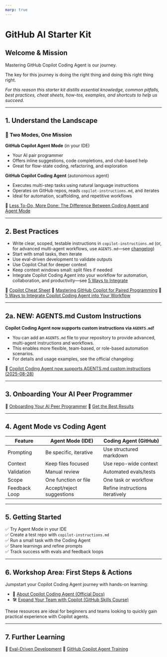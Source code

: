 ```yaml
---
marp: true
---
```



# GitHub AI Starter Kit

## Welcome & Mission
Mastering GitHub Copilot Coding Agent is our journey.

The key for this journey is doing the right thing and doing this right thing right.

_For this reason this starter kit distills essential knowledge, common pitfalls, best practices, cheat sheets, how-tos, examples, and shortcuts to help us succeed._

---

## 1. Understand the Landscape
### 🔹 Two Modes, One Mission

**GitHub Copilot Agent Mode** (in your IDE)
- Your AI pair programmer
- Offers inline suggestions, code completions, and chat-based help
- Great for flow-state coding, refactoring, and exploration

**GitHub Copilot Coding Agent** (autonomous agent)
- Executes multi-step tasks using natural language instructions
- Operates on GitHub repos, reads `copilot-instructions.md`, and iterates
- Ideal for automation, scaffolding, and repetitive workflows

📖 [Less To-Do, More Done: The Difference Between Coding Agent and Agent Mode](https://github.blog/developer-skills/github/less-todo-more-done-the-difference-between-coding-agent-and-agent-mode-in-github-copilot)

---



## 2. Best Practices

- Write clear, scoped, testable instructions in `copilot-instructions.md` (or, for advanced multi-agent workflows, use `AGENTS.md`—see [changelog](https://github.blog/changelog/2025-08-28-copilot-coding-agent-now-supports-agents-md-custom-instructions/))
- Start with small tasks, then iterate
- Use eval-driven development to validate outputs
- Use Copilot Chat for deeper context
- Keep context windows small: split files if needed
- Integrate Copilot Coding Agent into your workflow for automation, collaboration, and productivity—see [5 Ways to Integrate](https://github.blog/ai-and-ml/github-copilot/5-ways-to-integrate-github-copilot-coding-agent-into-your-workflow/)

📘 [Copilot Cheat Sheet](https://docs.github.com/en/copilot/reference/cheat-sheet)
📘 [Mastering GitHub Copilot for Paired Programming](https://github.com/microsoft/Mastering-GitHub-Copilot-for-Paired-Programming)
📘 [5 Ways to Integrate Copilot Coding Agent into Your Workflow](https://github.blog/ai-and-ml/github-copilot/5-ways-to-integrate-github-copilot-coding-agent-into-your-workflow/)

---

## 2a. NEW: AGENTS.md Custom Instructions

**Copilot Coding Agent now supports custom instructions via `AGENTS.md`!**

- You can add an `AGENTS.md` file to your repository to provide advanced, multi-agent instructions and workflows.
- This enables more flexible, team-based, or role-based automation scenarios.
- For details and usage examples, see the official changelog:

📢 [Copilot Coding Agent now supports AGENTS.md custom instructions (2025-08-28)](https://github.blog/changelog/2025-08-28-copilot-coding-agent-now-supports-agents-md-custom-instructions/)

---

## 3. Onboarding Your AI Peer Programmer

📘 [Onboarding Your AI Peer Programmer](https://github.blog/ai-and-ml/github-copilot/onboarding-your-ai-peer-programmer-setting-up-github-to-integrate-github-copilot)
📘 [Get the Best Results](https://docs.github.com/en/enterprise-cloud@latest/copilot/tutorials/coding-agent/get-the-best-results)

---

## 4. Agent Mode vs Coding Agent

| Feature        | Agent Mode (IDE)         | Coding Agent (GitHub)         |
|---------------|--------------------------|-------------------------------|
| Prompting     | Be specific, iterative   | Use structured markdown       |
| Context       | Keep files focused       | Use repo-wide context         |
| Validation    | Manual review            | Automated evals/tests         |
| Scope         | One function or file     | One task or workflow          |
| Feedback Loop | Accept/reject suggestions| Refine instructions iteratively|

---


## 5. Getting Started

✅ Try Agent Mode in your IDE  
✅ Create a test repo with `copilot-instructions.md`  
✅ Run a small task with the Coding Agent  
✅ Share learnings and refine prompts  
✅ Track success with evals and feedback loops  

---

## 6. Workshop Area: First Steps & Actions

Jumpstart your Copilot Coding Agent journey with hands-on learning:

- 📘 [About Copilot Coding Agent (Official Docs)](https://docs.github.com/en/copilot/concepts/agents/coding-agent/about-coding-agent)
- 🛠️ [Expand Your Team with Copilot (GitHub Skills Course)](https://github.com/skills/expand-your-team-with-copilot/)

These resources are ideal for beginners and teams looking to quickly gain practical experience with Copilot agents.

---

## 7. Further Learning

📘 [Eval-Driven Development](https://vercel.com/blog/eval-driven-development-build-better-ai-faster)
📘 [GitHub Copilot Agent Training](https://learn.microsoft.com/en-us/training/modules/github-copilot-agent)
